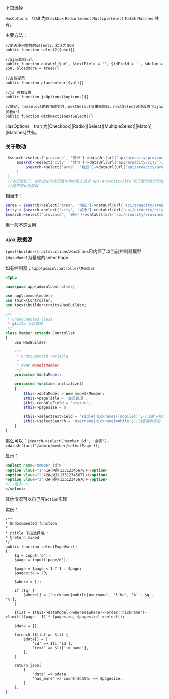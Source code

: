 下拉选择

`HasOptions`　trait 为`Checkbox` `Radio` `Select` `MultipleSelect` `Match` `Matches` 共有。

主要方法：

```
//是否使用增强的select2，默认为使用
public function select2($use){}

//ajax加载url
public function dataUrl($url, $textField = '', $idField = '', $delay = 250, $loadmore = true){}

//占位提示
public function placeholder($val){}

//js 参数设置
public function jsOptions($options){}

//联动，当此select的选值改变时，nextSelect会重新加载，nextSelect必须设置了ajax加载url
public function withNext($nextSelect){}
```
HasOptions　trait 为[Checkbox][Radio][Select][MultipleSelect][Match][Matches]共有。

### 关于联动

```php
 $search->select('province', '省份')->dataUrl(url('api/areacity/province'), 'ext_name')->withNext(
     $search->select('city', '城市')->dataUrl(url('api/areacity/city'), 'ext_name')->withNext(
         $search->select('area', '地区')->dataUrl(url('api/areacity/area'), 'ext_name')
     )
 );
 //省份变化了，会以选中的省份值作为参数去请求`api/areacity/city`把下面的城市列出来，
 //城市变化也类似
```
相当于：
```php
$area = $search->select('area', '地区')->dataUrl(url('api/areacity/area'), 'ext_name');
$city = $search->select('city', '城市')->dataUrl(url('api/areacity/city'), 'ext_name')->withNext($area);
$search->select('province', '省份')->dataUrl(url('api/areacity/province'), 'ext_name')->withNext($city);
```
但一般不这么用

### ajax 数据源
`tpext\builder\traits\actions\HasIndex`已内置了以当前控制器模型`$dataModel`为基础的selectPage

如有控制器：`\app\admin\controller\Member`
```php
<?php

namespace app\admin\controller;

use app\common\model;
use think\Controller;
use tpext\builder\traits\HasBuilder;

/**
 * Undocumented class
 * @title 会员管理
 */
class Member extends Controller
{
    use HasBuilder;

    /**
     * Undocumented variable
     *
     * @var model\Member
     */
    protected $dataModel;

    protected function initialize()
    {
        $this->dataModel = new model\Member;
        $this->pageTitle = '会员管理';
        $this->enableField = 'status';
        $this->pagesize = 8;

        $this->selectTextField = '{id}#{nickname}({mobile})';//设置下拉显示格式
        $this->selectSearch = 'username|nickname|mobile';//设置搜索字段
    }
}
```

那么可以：`$search->select('member_id', '会员')->dataUrl(url('/admin/member/selectPage'));`

显示：
```html
<select name="member_id">
<option vlaue="1">1#小明(13312345678)</option>
<option vlaue="2">2#小红(13312345677)</option>
<option vlaue="3">3#小刚(13312345676)</option>
<!--更多-->
</select>

```

其他情况可以自己写`action`实现

实例：
```
/**
* Undocumented function
*
* @title 下拉选择用户
* @return mixed
*/
public function selectPageUser()
{
    $q = input('q');
    $page = input('page/d');

    $page = $page < 1 ? 1 : $page;
    $pagesize = 20;

    $where = [];

    if ($q) {
        $where[] = ['nickname|mobile|username', 'like', '%' . $q . '%'];
    }

    $list = $this->dataModel->where($where)->order('nickname')->limit(($page - 1) * $pagesize, $pagesize)->select();

    $data = [];

    foreach ($list as $li) {
        $data[] = [
            'id' => $li['id'],
            'text' => $li['id_name'],
        ];
    }

    return json(
        [
            'data' => $data,
            'has_more' => count($data) == $pagesize,
        ]
    );
}
```